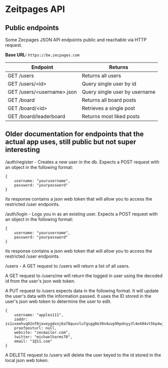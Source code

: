# Zeitpages API
 
## Public endpoints

Some Zecpages JSON API endpoints public and reachable via HTTP request.

**Base URL:** `https://be.zecpages.com`

| Endpoint      | Returns |
| ----------- | ----------- |
| GET /users      | Returns all users |
| GET /users/\<id\>      | Query single user by id |
| GET /users/\<username\>.json   | Query single user by username  | 
| GET /board      | Returns all board posts |
| GET /board/\<id\>      | Retrieves a single post |
| GET /board/leaderboard      | Returns most liked posts |


## Older documentation for endpoints that the actual app uses, still public but not super interesting

/auth/register - Creates a new user in the db. Expects a POST request with an object in the following format:

```
{
    username: "yourusername", 
    password: "yourpassword"
}
```

its response contains a json web token that will allow you to access the restricted /user endpoints.

/auth/login - Logs you in as an existing user. Expects a POST request with an object in the following format:

```
{
    username: "yourusername", 
    password: "yourpassword"
}
```

its response contains a json web token that will allow you to access the restricted /user endpoints.


/users - A GET request to /users will return a list of all users.

A GET request to /users/me will return the logged in user using the decoded id from the user's json web token.

A PUT request to /users expects data in the following format. It will update the user's data with the information passed. It uses the ID stored in the user's json web token to determine the user to edit.

```
{
    username: "apples111",
    zaddr: zs1zxeehvq02nf0javeygdxnj6a78quvvlu7gsgg0e39n4uvp9hpdnyy3l4e494vt5kp4wjgrm7mtr,
    proofposturl: null,
    website: "zecmailer.com",
    twitter: "michaelharms70",
    email: "1@11.com"
}
```

A DELETE request to /users will delete the user keyed to the id stored in the local json web token.
